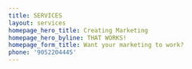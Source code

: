 ```yaml
---
title: SERVICES
layout: services
homepage_hero_title: Creating Marketing
homepage_hero_byline: THAT WORKS!
homepage_form_title: Want your marketing to work?
phone: '9052204445'
---
```


